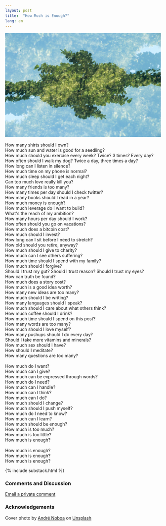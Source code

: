 ```yaml
---
layout: post
title:  "How Much is Enough?"
lang: en
---
```

<img class="cover" src="/img/enough/cover.jpg">

<span class="first-letter">H</span>ow many shirts should I own?<br/>
How much sun and water is good for a seedling?<br/>
How much should you exercise every week? Twice? 3 times? Every day?<br/>
How often should I walk my dog? Twice a day, three times a day?<br/>
How long can I listen in silence?<br/>
How much time on my phone is normal?<br/>
How much sleep should I get each night?<br/>
Can too much love really kill you?<br/>
How many friends is too many?<br/>
How many times per day should I check twitter?<br/>
How many books should I read in a year?<br/>
How much money is enough?<br/>
How much leverage do I want to build?<br/>
What's the reach of my ambition?<br/>
How many hours per day should I work?<br/>
How often should you go on vacations?<br/>
How much does a bitcoin cost?<br/>
How much should I invest?<br/>
How long can I sit before I need to stretch?<br/>
How old should you retire, anyway?<br/>
How much should I give to charity?<br/>
How much can I see others suffering?<br/>
How much time should I spend with my family?<br/>
How much should I forgive?<br/>
Should I trust my gut? Should I trust reason? Should I trust my eyes?<br/>
How can truth be found?<br/>
How much does a story cost?<br/>
How much is a good idea worth?<br/>
How many new ideas are too many?<br/>
How much should I be writing?<br/>
How many languages should I speak?<br/>
How much should I care about what others think?<br/>
How much coffee should I drink?<br/>
How much time should I spend on this post?<br/>
How many words are too many?<br/>
How much should I love myself?<br/>
How many pushups should I do every day?<br/>
Should I take more vitamins and minerals?<br/>
How much sex should I have?<br/>
How should I meditate?<br/>
How many questions are too many?<br/>
<br/>
How much do I want?<br/>
How much can I give?<br/>
How much can be expressed through words?<br/>
How much do I need?<br/>
How much can I handle?<br/>
How much can I think?<br/>
How much can I do?<br/>
How much should I change?<br/>
How much should I push myself?<br/>
How much do I need to know?<br/>
How much can I learn?<br/>
How much should be enough?<br/>
How much is too much?<br/>
How much is too little?<br/>
How much is enough?<br/>
<br/>
How much is enough?<br/>
How much is enough?<br/>
How much is enough?<br/>


{% include substack.html %}

### Comments and Discussion
[Email a private comment](mailto:enough@maraoz.com)


### Acknowledgements

<span>Cover photo by <a href="https://unsplash.com/@andrenoboa?utm_source=unsplash&amp;utm_medium=referral&amp;utm_content=creditCopyText">André Noboa</a> on <a href="https://unsplash.com/s/photos/chaos?utm_source=unsplash&amp;utm_medium=referral&amp;utm_content=creditCopyText">Unsplash</a></span>


